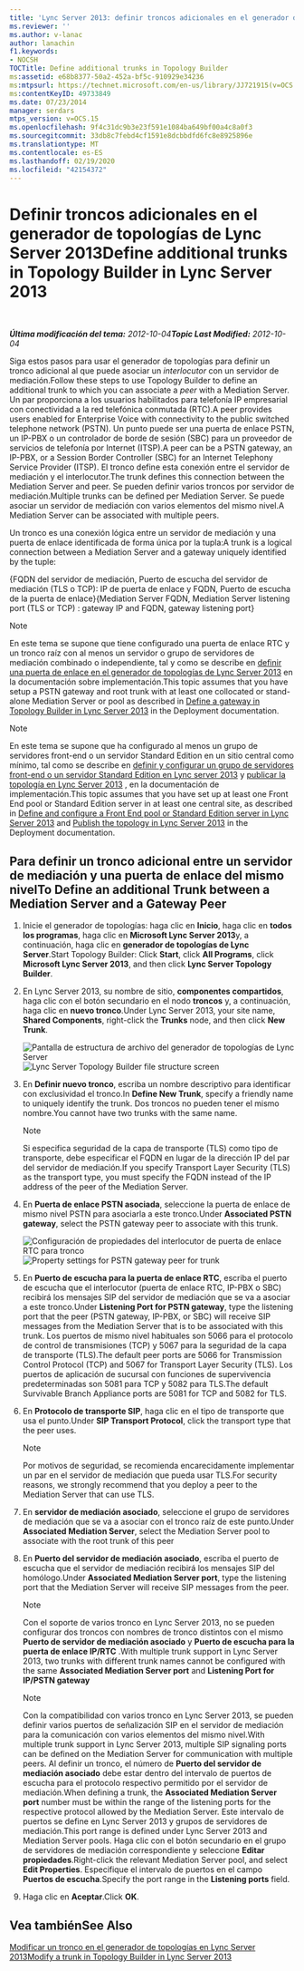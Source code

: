 ```yaml
---
title: 'Lync Server 2013: definir troncos adicionales en el generador de topologías'
ms.reviewer: ''
ms.author: v-lanac
author: lanachin
f1.keywords:
- NOCSH
TOCTitle: Define additional trunks in Topology Builder
ms:assetid: e68b8377-50a2-452a-bf5c-910929e34236
ms:mtpsurl: https://technet.microsoft.com/en-us/library/JJ721915(v=OCS.15)
ms:contentKeyID: 49733849
ms.date: 07/23/2014
manager: serdars
mtps_version: v=OCS.15
ms.openlocfilehash: 9f4c31dc9b3e23f591e1084ba649bf00a4c8a0f3
ms.sourcegitcommit: 33db8c7febd4cf1591e8dcbbdfd6fc8e8925896e
ms.translationtype: MT
ms.contentlocale: es-ES
ms.lasthandoff: 02/19/2020
ms.locfileid: "42154372"
---
```

<div data-xmlns="http://www.w3.org/1999/xhtml">

<div class="topic" data-xmlns="http://www.w3.org/1999/xhtml" data-msxsl="urn:schemas-microsoft-com:xslt" data-cs="http://msdn.microsoft.com/">

<div data-asp="https://msdn2.microsoft.com/asp">

# <a name="define-additional-trunks-in-topology-builder-in-lync-server-2013"></a><span data-ttu-id="e573f-102">Definir troncos adicionales en el generador de topologías de Lync Server 2013</span><span class="sxs-lookup"><span data-stu-id="e573f-102">Define additional trunks in Topology Builder in Lync Server 2013</span></span>

</div>

<div id="mainSection">

<div id="mainBody">

<span> </span>

<span data-ttu-id="e573f-103">_**Última modificación del tema:** 2012-10-04_</span><span class="sxs-lookup"><span data-stu-id="e573f-103">_**Topic Last Modified:** 2012-10-04_</span></span>

<span data-ttu-id="e573f-104">Siga estos pasos para usar el generador de topologías para definir un tronco adicional al que puede asociar un *interlocutor* con un servidor de mediación.</span><span class="sxs-lookup"><span data-stu-id="e573f-104">Follow these steps to use Topology Builder to define an additional trunk to which you can associate a *peer* with a Mediation Server.</span></span> <span data-ttu-id="e573f-105">Un par proporciona a los usuarios habilitados para telefonía IP empresarial con conectividad a la red telefónica conmutada (RTC).</span><span class="sxs-lookup"><span data-stu-id="e573f-105">A peer provides users enabled for Enterprise Voice with connectivity to the public switched telephone network (PSTN).</span></span> <span data-ttu-id="e573f-106">Un punto puede ser una puerta de enlace PSTN, un IP-PBX o un controlador de borde de sesión (SBC) para un proveedor de servicios de telefonía por Internet (ITSP).</span><span class="sxs-lookup"><span data-stu-id="e573f-106">A peer can be a PSTN gateway, an IP-PBX, or a Session Border Controller (SBC) for an Internet Telephony Service Provider (ITSP).</span></span> <span data-ttu-id="e573f-107">El tronco define esta conexión entre el servidor de mediación y el interlocutor.</span><span class="sxs-lookup"><span data-stu-id="e573f-107">The trunk defines this connection between the Mediation Server and peer.</span></span> <span data-ttu-id="e573f-108">Se pueden definir varios troncos por servidor de mediación.</span><span class="sxs-lookup"><span data-stu-id="e573f-108">Multiple trunks can be defined per Mediation Server.</span></span> <span data-ttu-id="e573f-109">Se puede asociar un servidor de mediación con varios elementos del mismo nivel.</span><span class="sxs-lookup"><span data-stu-id="e573f-109">A Mediation Server can be associated with multiple peers.</span></span>

<span data-ttu-id="e573f-110">Un tronco es una conexión lógica entre un servidor de mediación y una puerta de enlace identificada de forma única por la tupla:</span><span class="sxs-lookup"><span data-stu-id="e573f-110">A trunk is a logical connection between a Mediation Server and a gateway uniquely identified by the tuple:</span></span>

<span data-ttu-id="e573f-111">{FQDN del servidor de mediación, Puerto de escucha del servidor de mediación (TLS o TCP): IP de puerta de enlace y FQDN, Puerto de escucha de la puerta de enlace}</span><span class="sxs-lookup"><span data-stu-id="e573f-111">{Mediation Server FQDN, Mediation Server listening port (TLS or TCP) : gateway IP and FQDN, gateway listening port}</span></span>

<div>


> [!NOTE]  
> <span data-ttu-id="e573f-112">En este tema se supone que tiene configurado una puerta de enlace RTC y un tronco raíz con al menos un servidor o grupo de servidores de mediación combinado o independiente, tal y como se describe en <A href="lync-server-2013-define-a-gateway-in-topology-builder.md">definir una puerta de enlace en el generador de topologías de Lync Server 2013</A> en la documentación sobre implementación.</span><span class="sxs-lookup"><span data-stu-id="e573f-112">This topic assumes that you have setup a PSTN gateway and root trunk with at least one collocated or stand-alone Mediation Server or pool as described in <A href="lync-server-2013-define-a-gateway-in-topology-builder.md">Define a gateway in Topology Builder in Lync Server 2013</A> in the Deployment documentation.</span></span>



</div>

<div>


> [!NOTE]  
> <span data-ttu-id="e573f-113">En este tema se supone que ha configurado al menos un grupo de servidores front-end o un servidor Standard Edition en un sitio central como mínimo, tal como se describe en <A href="lync-server-2013-define-and-configure-a-front-end-pool-or-standard-edition-server.md">definir y configurar un grupo de servidores front-end o un servidor Standard Edition en Lync server 2013</A> y <A href="lync-server-2013-publish-the-topology.md">publicar la topología en Lync Server 2013</A> , en la documentación de implementación.</span><span class="sxs-lookup"><span data-stu-id="e573f-113">This topic assumes that you have set up at least one Front End pool or Standard Edition server in at least one central site, as described in <A href="lync-server-2013-define-and-configure-a-front-end-pool-or-standard-edition-server.md">Define and configure a Front End pool or Standard Edition server in Lync Server 2013</A> and <A href="lync-server-2013-publish-the-topology.md">Publish the topology in Lync Server 2013</A> in the Deployment documentation.</span></span>



</div>

<div>

## <a name="to-define-an-additional-trunk-between-a-mediation-server-and-a-gateway-peer"></a><span data-ttu-id="e573f-114">Para definir un tronco adicional entre un servidor de mediación y una puerta de enlace del mismo nivel</span><span class="sxs-lookup"><span data-stu-id="e573f-114">To Define an additional Trunk between a Mediation Server and a Gateway Peer</span></span>

1.  <span data-ttu-id="e573f-115">Inicie el generador de topologías: haga clic en **Inicio**, haga clic en **todos los programas**, haga clic en **Microsoft Lync Server 2013**y, a continuación, haga clic en **generador de topologías de Lync Server**.</span><span class="sxs-lookup"><span data-stu-id="e573f-115">Start Topology Builder: Click **Start**, click **All Programs**, click **Microsoft Lync Server 2013**, and then click **Lync Server Topology Builder**.</span></span>

2.  <span data-ttu-id="e573f-116">En Lync Server 2013, su nombre de sitio, **componentes compartidos**, haga clic con el botón secundario en el nodo **troncos** y, a continuación, haga clic en **nuevo tronco**.</span><span class="sxs-lookup"><span data-stu-id="e573f-116">Under Lync Server 2013, your site name, **Shared Components**, right-click the **Trunks** node, and then click **New Trunk**.</span></span>
    
    <span data-ttu-id="e573f-117">![Pantalla de estructura de archivo del generador de topologías de Lync Server](images/JJ721915.90d5b349-aa1e-407a-87ed-fa112f478560(OCS.15).png "Pantalla de estructura de archivo del generador de topologías de Lync Server")</span><span class="sxs-lookup"><span data-stu-id="e573f-117">![Lync Server Topology Builder file structure screen](images/JJ721915.90d5b349-aa1e-407a-87ed-fa112f478560(OCS.15).png "Lync Server Topology Builder file structure screen")</span></span>

3.  <span data-ttu-id="e573f-118">En **Definir nuevo tronco**, escriba un nombre descriptivo para identificar con exclusividad el tronco.</span><span class="sxs-lookup"><span data-stu-id="e573f-118">In **Define New Trunk**, specify a friendly name to uniquely identify the trunk.</span></span> <span data-ttu-id="e573f-119">Dos troncos no pueden tener el mismo nombre.</span><span class="sxs-lookup"><span data-stu-id="e573f-119">You cannot have two trunks with the same name.</span></span>
    
    <div>
    

    > [!NOTE]  
    > <span data-ttu-id="e573f-120">Si especifica seguridad de la capa de transporte (TLS) como tipo de transporte, debe especificar el FQDN en lugar de la dirección IP del par del servidor de mediación.</span><span class="sxs-lookup"><span data-stu-id="e573f-120">If you specify Transport Layer Security (TLS) as the transport type, you must specify the FQDN instead of the IP address of the peer of the Mediation Server.</span></span>

    
    </div>

4.  <span data-ttu-id="e573f-121">En **Puerta de enlace PSTN asociada**, seleccione la puerta de enlace de mismo nivel PSTN para asociarla a este tronco.</span><span class="sxs-lookup"><span data-stu-id="e573f-121">Under **Associated PSTN gateway**, select the PSTN gateway peer to associate with this trunk.</span></span>
    
    <span data-ttu-id="e573f-122">![Configuración de propiedades del interlocutor de puerta de enlace RTC para tronco](images/JJ721915.7c3fe8ee-8f4c-4413-8462-8347228e61bb(OCS.15).png "Configuración de propiedades del interlocutor de puerta de enlace RTC para tronco")</span><span class="sxs-lookup"><span data-stu-id="e573f-122">![Property settings for PSTN gateway peer for trunk](images/JJ721915.7c3fe8ee-8f4c-4413-8462-8347228e61bb(OCS.15).png "Property settings for PSTN gateway peer for trunk")</span></span>

5.  <span data-ttu-id="e573f-123">En **Puerto de escucha para la puerta de enlace RTC**, escriba el puerto de escucha que el interlocutor (puerta de enlace RTC, IP-PBX o SBC) recibirá los mensajes SIP del servidor de mediación que se va a asociar a este tronco.</span><span class="sxs-lookup"><span data-stu-id="e573f-123">Under **Listening Port for PSTN gateway**, type the listening port that the peer (PSTN gateway, IP-PBX, or SBC) will receive SIP messages from the Mediation Server that is to be associated with this trunk.</span></span> <span data-ttu-id="e573f-124">Los puertos de mismo nivel habituales son 5066 para el protocolo de control de transmisiones (TCP) y 5067 para la seguridad de la capa de transporte (TLS).</span><span class="sxs-lookup"><span data-stu-id="e573f-124">The default peer ports are 5066 for Transmission Control Protocol (TCP) and 5067 for Transport Layer Security (TLS).</span></span> <span data-ttu-id="e573f-125">Los puertos de aplicación de sucursal con funciones de supervivencia predeterminadas son 5081 para TCP y 5082 para TLS.</span><span class="sxs-lookup"><span data-stu-id="e573f-125">The default Survivable Branch Appliance ports are 5081 for TCP and 5082 for TLS.</span></span>

6.  <span data-ttu-id="e573f-126">En **Protocolo de transporte SIP**, haga clic en el tipo de transporte que usa el punto.</span><span class="sxs-lookup"><span data-stu-id="e573f-126">Under **SIP Transport Protocol**, click the transport type that the peer uses.</span></span>
    
    <div>
    

    > [!NOTE]  
    > <span data-ttu-id="e573f-127">Por motivos de seguridad, se recomienda encarecidamente implementar un par en el servidor de mediación que pueda usar TLS.</span><span class="sxs-lookup"><span data-stu-id="e573f-127">For security reasons, we strongly recommend that you deploy a peer to the Mediation Server that can use TLS.</span></span>

    
    </div>

7.  <span data-ttu-id="e573f-128">En **servidor de mediación asociado**, seleccione el grupo de servidores de mediación que se va a asociar con el tronco raíz de este punto.</span><span class="sxs-lookup"><span data-stu-id="e573f-128">Under **Associated Mediation Server**, select the Mediation Server pool to associate with the root trunk of this peer</span></span>

8.  <span data-ttu-id="e573f-129">En **Puerto del servidor de mediación asociado**, escriba el puerto de escucha que el servidor de mediación recibirá los mensajes SIP del homólogo.</span><span class="sxs-lookup"><span data-stu-id="e573f-129">Under **Associated Mediation Server port**, type the listening port that the Mediation Server will receive SIP messages from the peer.</span></span>
    
    <div>
    

    > [!NOTE]  
    > <span data-ttu-id="e573f-130">Con el soporte de varios tronco en Lync Server 2013, no se pueden configurar dos troncos con nombres de tronco distintos con el mismo <STRONG>Puerto de servidor de mediación asociado</STRONG> y <STRONG>Puerto de escucha para la puerta de enlace IP/RTC</STRONG> .</span><span class="sxs-lookup"><span data-stu-id="e573f-130">With multiple trunk support in Lync Server 2013, two trunks with different trunk names cannot be configured with the same <STRONG>Associated Mediation Server port</STRONG> and <STRONG>Listening Port for IP/PSTN gateway</STRONG></span></span>

    
    </div>
    
    <div>
    

    > [!NOTE]  
    > <span data-ttu-id="e573f-131">Con la compatibilidad con varios tronco en Lync Server 2013, se pueden definir varios puertos de señalización SIP en el servidor de mediación para la comunicación con varios elementos del mismo nivel.</span><span class="sxs-lookup"><span data-stu-id="e573f-131">With multiple trunk support in Lync Server 2013, multiple SIP signaling ports can be defined on the Mediation Server for communication with multiple peers.</span></span> <span data-ttu-id="e573f-132">Al definir un tronco, el número de <STRONG>Puerto del servidor de mediación asociado</STRONG> debe estar dentro del intervalo de puertos de escucha para el protocolo respectivo permitido por el servidor de mediación.</span><span class="sxs-lookup"><span data-stu-id="e573f-132">When defining a trunk, the <STRONG>Associated Mediation Server port</STRONG> number must be within the range of the listening ports for the respective protocol allowed by the Mediation Server.</span></span> <span data-ttu-id="e573f-133">Este intervalo de puertos se define en Lync Server 2013 y grupos de servidores de mediación.</span><span class="sxs-lookup"><span data-stu-id="e573f-133">This port range is defined under Lync Server 2013 and Mediation Server pools.</span></span> <span data-ttu-id="e573f-134">Haga clic con el botón secundario en el grupo de servidores de mediación correspondiente y seleccione <STRONG>Editar propiedades</STRONG>.</span><span class="sxs-lookup"><span data-stu-id="e573f-134">Right-click the relevant Mediation Server pool, and select <STRONG>Edit Properties</STRONG>.</span></span> <span data-ttu-id="e573f-135">Especifique el intervalo de puertos en el campo <STRONG>Puertos de escucha</STRONG>.</span><span class="sxs-lookup"><span data-stu-id="e573f-135">Specify the port range in the <STRONG>Listening ports</STRONG> field.</span></span>

    
    </div>

9.  <span data-ttu-id="e573f-136">Haga clic en **Aceptar**.</span><span class="sxs-lookup"><span data-stu-id="e573f-136">Click **OK**.</span></span>

</div>

<div>

## <a name="see-also"></a><span data-ttu-id="e573f-137">Vea también</span><span class="sxs-lookup"><span data-stu-id="e573f-137">See Also</span></span>


[<span data-ttu-id="e573f-138">Modificar un tronco en el generador de topologías en Lync Server 2013</span><span class="sxs-lookup"><span data-stu-id="e573f-138">Modify a trunk in Topology Builder in Lync Server 2013</span></span>](lync-server-2013-modify-a-trunk-in-topology-builder.md)  
  

</div>

</div>

<span> </span>

</div>

</div>

</div>

